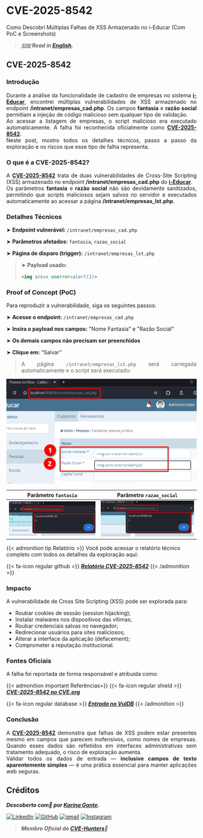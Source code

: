 # CVE-2025-8542


Como Descobri Múltiplas Falhas de XSS Armazenado no i-Educar (Com PoC e Screenshots)

<!--more-->

> ***🇺🇸 Read in [English](http://karinagante.github.io/cve-2025-8542/).***

## CVE-2025-8542

### Introdução

<p align="justify">Durante a análise da funcionalidade de cadastro de empresas no sistema <b><a href="https://github.com/portabilis/i-educar" target=_blank>i-Educar</a></b>, encontrei múltiplas vulnerabilidades de XSS armazenado no endpoint <b>/intranet/empresas_cad.php</b>. Os campos <b>fantasia</b> e <b>razão social</b> permitiam a injeção de código malicioso sem qualquer tipo de validação. </br> Ao acessar a listagem de empresas, o script malicioso era executado automaticamente. A falha foi reconhecida oficialmente como <b><a href="https://www.cve.org/CVERecord?id=CVE-2025-8542" target=_blank>CVE-2025-8542</a></b>. </br> Neste post, mostro todos os detalhes técnicos, passo a passo da exploração e os riscos que esse tipo de falha representa. </p>

### O que é a CVE-2025-8542?

<p align="justify">A <b><a href="https://www.cve.org/CVERecord?id=CVE-2025-8542" target=_blank>CVE-2025-8542</a></b> trata de duas vulnerabilidades de Cross-Site Scripting (XSS) armazenado no endpoint <b>/intranet/empresas_cad.php</b> do <b><a href="https://github.com/portabilis/i-educar" target=_blank>i-Educar</a></b>. </br> Os parâmetros <b>fantasia</b> e <b>razão social</b> não são devidamente sanitizados, permitindo que scripts maliciosos sejam salvos no servidor e executados automaticamente ao acessar a página <b>/intranet/empresas_lst.php</b>. </p>

### Detalhes Técnicos

➤ **Endpoint vulnerável:** `/intranet/empresas_cad.php`

➤ **Parâmetros afetados:** `fantasia`, `razao_social`

➤ **Página de disparo (trigger):** `/intranet/empresas_lst.php`

> ➤ **Payload usado:** 
> ```html
><img src=x onerror=alert(1)>
>```

### Proof of Concept (PoC)

Para reproduzir a vulnerabilidade, siga os seguintes passos:

➤ **Acesse o endpoint:** `/intranet/empresas_cad.php`

➤ **Insira o payload nos campos:** "Nome Fantasia" e "Razão Social"

➤ **Os demais campos não precisam ser preenchidos**

➤ **Clique em:** “Salvar”

> <p align="justify">A página <code>/intranet/empresas_lst.php</code> será carregada automaticamente e o script será executado:</p>

<p align="center">
<img src="/images/CVE-2025-8542/PoC1.png">
</p>

|   Parâmetro `fantasia`         |    Parâmetro `razao_social`        |
|:------------:|:------------:|
| ![](/images/CVE-2025-8542/PoC2.png)    | ![](/images/CVE-2025-8542/PoC3.png)  |

{{< admonition tip Relatório >}} 
Você pode acessar o relatório técnico completo com todos os detalhes da exploração aqui:

{{< fa-icon regular github >}} 
***[Relatório CVE-2025-8542](https://github.com/KarinaGante/KGSec/blob/main/CVEs/i-educar/CVE-2025-8542.md)***
{{< /admonition >}}

### Impacto

A vulnerabilidade de Cross Site Scripting (XSS) pode ser explorada para:

- Roubar cookies de sessão (session hijacking);
- Instalar malwares nos dispositivos das vítimas;
- Roubar credenciais salvas no navegador;
- Redirecionar usuários para sites maliciosos;
- Alterar a interface da aplicação (defacement);
- Comprometer a reputação institucional.

### Fontes Oficiais

A falha foi reportada de forma responsável e atribuída como:

{{< admonition important Referências>}} 
{{< fa-icon regular shield >}} 
***[CVE-2025-8542 no CVE.org](https://www.cve.org/CVERecord?id=CVE-2025-8542)***

{{< fa-icon regular database >}} 
***[Entrada no VulDB](https://vuldb.com/?id.318671)***
{{< /admonition >}}

### Conclusão

<p align="justify">A <b><a href="https://www.cve.org/CVERecord?id=CVE-2025-8542" target=_blank>CVE-2025-8542</a></b> demonstra que falhas de XSS podem estar presentes mesmo em campos que parecem inofensivos, como nomes de empresas. Quando esses dados são refletidos em interfaces administrativas sem tratamento adequado, o risco de exploração aumenta.</br> Validar todos os dados de entrada — <b>inclusive campos de texto aparentemente simples</b> — é uma prática essencial para manter aplicações web seguras.</p>

## Créditos

***Descoberto com💜 por [Karina Gante](https://karinagante.github.io/).***

[![LinkedIn](https://skillicons.dev/icons?i=linkedin&theme=dark)](https://www.linkedin.com/in/karina-gante/)
[![GitHub](https://skillicons.dev/icons?i=github&theme=dark)](https://www.github.com/KarinaGante/)
[![gmail](https://skillicons.dev/icons?i=gmail&theme=dark)](mailto:karina.g@aluno.ifsp.edu.br)
[![Instagram](https://skillicons.dev/icons?i=instagram&theme=dark)](https://www.instagram.com/karinovisk02/)

> ***Membro Oficial do [CVE-Hunters](https://www.cvehunters.com/)🏹***
